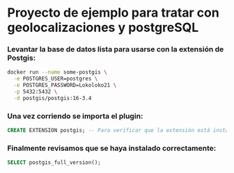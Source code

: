 # Proyecto de ejemplo para tratar con geolocalizaciones y postgreSQL

### Levantar la base de datos lista para usarse con la extensión de Postgis:

```bash
docker run --name some-postgis \
  -e POSTGRES_USER=postgres \
  -e POSTGRES_PASSWORD=Lokoloko21 \
  -p 5432:5432 \
  -d postgis/postgis:16-3.4
```

### Una vez corriendo se importa el plugin:
```sql
CREATE EXTENSION postgis; -- Para verificar que la extensión está instalada
```

### Finalmente revisamos que se haya instalado correctamente:
```sql
SELECT postgis_full_version();
```